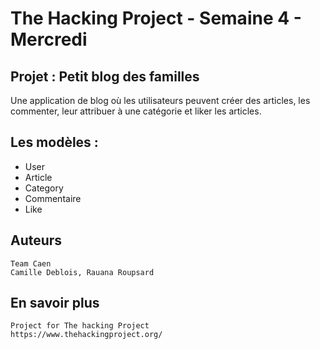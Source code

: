 # The Hacking Project - Semaine 4 - Mercredi #

## Projet : Petit blog des familles ##

Une application de blog où les utilisateurs peuvent créer des articles, les commenter, leur attribuer à une catégorie et liker les articles.

## Les modèles : ##

*  User
*  Article
*  Category
*  Commentaire
*  Like

## Auteurs ##

    Team Caen
    Camille Deblois, Rauana Roupsard

## En savoir plus ##

    Project for The hacking Project
    https://www.thehackingproject.org/

